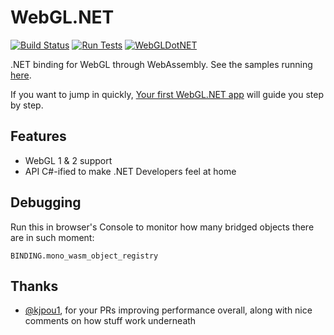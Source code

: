 ﻿# WebGL.NET

[![Build Status](https://dev.azure.com/webglnet/WebGL.NET/_apis/build/status/WaveEngine.WebGL.NET?branchName=master)](https://dev.azure.com/webglnet/WebGL.NET/_build/latest?definitionId=2&branchName=master)
[![Run Tests](https://img.shields.io/badge/tests-run%20now-orange.svg)](https://webglnet.surge.sh/tests)
[![WebGLDotNET](https://img.shields.io/nuget/v/WebGLDotNET.svg?label=WebGLDotNET)](https://www.nuget.org/packages/WebGLDotNET)

.NET binding for WebGL through WebAssembly. See the samples running [here](https://webglnet.surge.sh).

If you want to jump in quickly, [Your first WebGL.NET app](https://geeks.ms/xamarinteam/2019/08/28/your-first-webgldotnet-app/) will guide you step by step.

## Features

- WebGL 1 & 2 support
- API C#-ified to make .NET Developers feel at home

## Debugging

Run this in browser's Console to monitor how many bridged objects there are in such moment:

```
BINDING.mono_wasm_object_registry
```

## Thanks

- [@kjpou1](https://github.com/kjpou1), for your PRs improving performance overall, along with nice comments on how stuff work underneath
